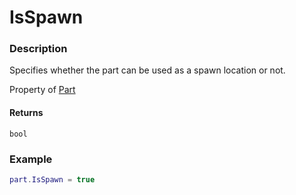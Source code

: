 # IsSpawn
### Description
Specifies whether the part can be used as a spawn location or not.

Property of [Part](/classes/Part/)

#### Returns
`bool`

### Example
```lua
part.IsSpawn = true
```